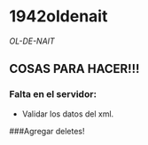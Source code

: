 # 1942oldenait
_OL-DE-NAIT_

## COSAS PARA HACER!!!


### Falta en el servidor:
- Validar los datos del xml.

###Agregar deletes!
